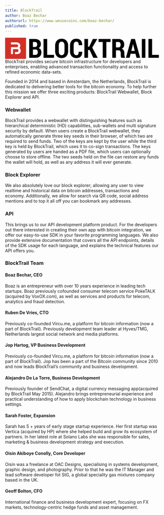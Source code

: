 ```yaml
---
title: BlockTrail
author: Boaz Bechar
authorurl: https://www.weusecoins.com/boaz-bechar/
published: true
---
```


<img src="/images/blocktrail.png" alt="BlockTrail" align="right">

BlockTrail provides secure bitcoin infrastructure for developers and enterprises, enabling advanced transaction functionality and access to refined economic data-sets.

Founded in 2014 and based in Amsterdam, the Netherlands, BlockTrail is dedicated to delivering better tools for the bitcoin economy. To help further this mission we offer three exciting products: BlockTrail Webwallet, Block Explorer and API.

### Webwallet

BlockTrail provides a webwallet with distinguishing features such as hierarchical deterministic (HD) capabilities, sub-wallets and multi signature security by default. When users create a BlockTrail webwallet, they automatically generate three key seeds in their browser, of which two are required to send funds. Two of the keys are kept by the user while the third key is held by BlockTrail, which uses it to co-sign transactions. The keys generated by users are handed as a PDF file, which users can optionally choose to store offline. The two seeds held on the file can restore any funds the wallet will hold, as well as any address it will ever generate.

### Block Explorer
We also absolutely love our block explorer; allowing any user to view realtime and historical data on bitcoin addresses, transactions and economy. Additionally, we allow for search via QR code, social address mentions and to top it all off you can bookmark any addresses.

### API

This brings us to our API development platform product. For the developers out there interested in creating their own app with bitcoin integration, we offer our easy-to-use SDK in your favorite programming languages. We also provide extensive documentation that covers all the API endpoints, details of the SDK usage for each language, and explains the technical features our API offers you.

### BlockTrail Team

#### Boaz Bechar, CEO

Boaz is an entrepreneur with over 10 years experience in leading tech startups. Boaz previously cofounded consumer telecom service PokeTALK (acquired by VoxOX.com), as well as services and products for telecom, analytics and fraud detection.

#### Ruben De Vries, CTO

Previously co-founded Vircu.me, a platform for bitcoin information (now a part of BlockTrail). Previously development team leader at Hyves/TMG, Netherlands largest social network and media platforms.

#### Jop Hartog, VP Business Development

Previously co-founded Vircu.me, a platform for bitcoin information (now a part of BlockTrail). Jop has been a part of the Bitcoin community since 2010 and now leads BlockTrail’s community and business development.

#### Alejandro De La Torre, Business Development

Previously founder of SendChat, a digital currency messaging app(acquired by BlockTrail May 2015). Alejandro brings entrepreneurial experience and practical understanding of how to apply blockchain technology in business settings.

#### Sarah Foster, Expansion

Sarah has 5 + years of early stage startup experience. Her first startup was Vertica (acquired by HP) where she helped build and grow its ecosystem of partners. In her latest role at Solano Labs she was responsible for sales, marketing & business development strategy and execution.

#### Oisin Akiboye Conolly, Core Developer

Oisin was a freelance at OAC Designs, specialising in systems development, graphic design, and photography. Prior to that he was the IT Manager and lead software developer fot StG, a global speciality gas mixtures company based in the UK.

#### Geoff Bolton, CFO

International finance and business development expert, focusing on FX markets, technology-centric hedge funds and asset management.
